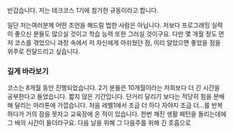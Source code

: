반갑습니다. 저는 테크코스 1기에 참가한 규동이라고 합니다.

일단 저는여러분께 어떤 조언을 해드릴 법한 사람은 아닙니다. 저보다 프로그래밍 실력이 좋으신 분들도 많으실 것이고 학습 능력 또한 그러실 것이구요. 다만 몇 개월 정도 먼저 코스를 겪었으니 과정 속에서 저 자신에게 아쉬웠던 점, 미리 알았으면 좋았을 점을 위주로 전달드리고 싶습니다. 


### 길게 바라보기

코스는 8개월 동안 진행되었습니다. 2기 분들은 10개월이라는 저희보다 더 긴 시간을 공부한다고 들었습니다. 짧지 않은 기간입니다. 단거리 달리기 보다는 적당히 힘을 분배해 달리는 마라톤에 가깝습니다. 처음 레벨1에서 조금 더 하다 자야지 조금 더...를 반복하다가 거의 잠을 못자고 교육장에 온 적이 있습니다. 한번 깨진 생활 패턴을 돌리는데에 그 배의 시간이 들더라구요. 다음 날을 위해 그 다음주를 위해 긴 호흡으로
